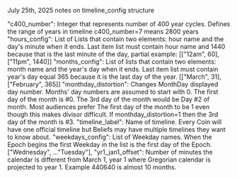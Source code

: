 July 25th, 2025 notes on timeline_config structure

"c400_number": Integer that represents number of 400 year cycles. Defines the range of years in timeline c400_number=7 means 2800 years 
"hours_config": List of Lists that contain two elements: hour name and the day's minute when it ends. Last item list must contain hour name and 1440 because that is the last minute of the day, partial example: [["12am", 60], ["11pm", 1440]]
"months_config": List of lists that contain two elements: month name and the year's day when it ends. Last item list must contain year's day equal 365 because it is the last day of the year. [["March", 31], ["February", 365]]
"monthday_distortion": Changes MonthDay displayed day number. Months' day numbers are assumed to start with 0. The first day of the month is #0. The 3rd day of the month would be Day #2 of month. Most audiences prefer The first day of the month to be 1 even though this makes divisor difficult. If monthday_distortion=1 then the 3rd day of the month is #3.
"timeline_label": Name of timeline. Every Coin will have one official timeline but Beliefs may have multiple timelines they want to know about.
"weekdays_config": List of Weekday names. When the Epoch begins the first Weekday in the list is the first day of the Epoch. ["Wednesday", ..."Tuesday"],
"yr1_jan1_offset": Number of minutes the calendar is different from March 1, year 1 where Gregorian calendar is projected to year 1. Example 440640 is almost 10 months. 
